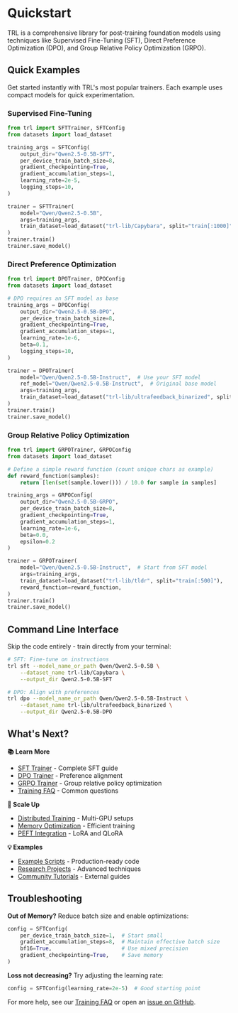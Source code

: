 # Quickstart

TRL is a comprehensive library for post-training foundation models using techniques like Supervised Fine-Tuning (SFT), Direct Preference Optimization (DPO), and Group Relative Policy Optimization (GRPO).

## Quick Examples

Get started instantly with TRL's most popular trainers. Each example uses compact models for quick experimentation.

<div class="trainer-toggle">

### Supervised Fine-Tuning

```python
from trl import SFTTrainer, SFTConfig
from datasets import load_dataset

training_args = SFTConfig(
    output_dir="Qwen2.5-0.5B-SFT",
    per_device_train_batch_size=8,
    gradient_checkpointing=True, 
    gradient_accumulation_steps=1,
    learning_rate=2e-5,
    logging_steps=10,
)

trainer = SFTTrainer(
    model="Qwen/Qwen2.5-0.5B",
    args=training_args,
    train_dataset=load_dataset("trl-lib/Capybara", split="train[:1000]"),
)
trainer.train()
trainer.save_model()
```

### Direct Preference Optimization

```python
from trl import DPOTrainer, DPOConfig
from datasets import load_dataset

# DPO requires an SFT model as base
training_args = DPOConfig(
    output_dir="Qwen2.5-0.5B-DPO",
    per_device_train_batch_size=8,
    gradient_checkpointing=True,
    gradient_accumulation_steps=1,
    learning_rate=1e-6,
    beta=0.1,
    logging_steps=10,
)

trainer = DPOTrainer(
    model="Qwen/Qwen2.5-0.5B-Instruct",  # Use your SFT model
    ref_model="Qwen/Qwen2.5-0.5B-Instruct",  # Original base model
    args=training_args,
    train_dataset=load_dataset("trl-lib/ultrafeedback_binarized", split="train_prefs[:500]"),
)
trainer.train()
trainer.save_model()
```

### Group Relative Policy Optimization

```python
from trl import GRPOTrainer, GRPOConfig
from datasets import load_dataset

# Define a simple reward function (count unique chars as example)
def reward_function(samples):
    return [len(set(sample.lower())) / 10.0 for sample in samples]

training_args = GRPOConfig(
    output_dir="Qwen2.5-0.5B-GRPO",
    per_device_train_batch_size=8,
    gradient_checkpointing=True,
    gradient_accumulation_steps=1,
    learning_rate=1e-6,
    beta=0.0, 
    epsilon=0.2
)

trainer = GRPOTrainer(
    model="Qwen/Qwen2.5-0.5B-Instruct",  # Start from SFT model
    args=training_args,
    train_dataset=load_dataset("trl-lib/tldr", split="train[:500]"),
    reward_function=reward_function,
)
trainer.train()
trainer.save_model()
```

</div>

## Command Line Interface

Skip the code entirely - train directly from your terminal:

```bash
# SFT: Fine-tune on instructions
trl sft --model_name_or_path Qwen/Qwen2.5-0.5B \
    --dataset_name trl-lib/Capybara \
    --output_dir Qwen2.5-0.5B-SFT

# DPO: Align with preferences  
trl dpo --model_name_or_path Qwen/Qwen2.5-0.5B-Instruct \
    --dataset_name trl-lib/ultrafeedback_binarized \
    --output_dir Qwen2.5-0.5B-DPO
```


## What's Next?

<div class="grid">
  
**📚 Learn More**
- [SFT Trainer](https://huggingface.co/docs/trl/sft_trainer) - Complete SFT guide
- [DPO Trainer](https://huggingface.co/docs/trl/dpo_trainer) - Preference alignment 
- [GRPO Trainer](https://huggingface.co/docs/trl/grpo_trainer) - Group relative policy optimization
- [Training FAQ](https://huggingface.co/docs/trl/how_to_train) - Common questions

**🚀 Scale Up**
- [Distributed Training](https://huggingface.co/docs/trl/distributing_training) - Multi-GPU setups
- [Memory Optimization](https://huggingface.co/docs/trl/reducing_memory_usage) - Efficient training
- [PEFT Integration](https://huggingface.co/docs/trl/peft_integration) - LoRA and QLoRA

**💡 Examples** 
- [Example Scripts](https://github.com/huggingface/trl/tree/main/examples) - Production-ready code
- [Research Projects](https://github.com/huggingface/trl/tree/main/examples/research_projects) - Advanced techniques
- [Community Tutorials](https://huggingface.co/docs/trl/community_tutorials) - External guides

</div>

## Troubleshooting

**Out of Memory?** Reduce batch size and enable optimizations:
```python
config = SFTConfig(
    per_device_train_batch_size=1,  # Start small
    gradient_accumulation_steps=8,  # Maintain effective batch size
    bf16=True,                      # Use mixed precision
    gradient_checkpointing=True,    # Save memory
)
```

**Loss not decreasing?** Try adjusting the learning rate:
```python 
config = SFTConfig(learning_rate=2e-5)  # Good starting point
```

For more help, see our [Training FAQ](how_to_train.md) or open an [issue on GitHub](https://github.com/huggingface/trl/issues).
